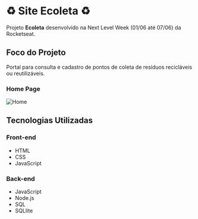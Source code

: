 # :recycle: Site Ecoleta :recycle:
 
Projeto **Ecoleta** desenvolvido na Next Level Week (01/06 até 07/06) da Rocketseat.


## Foco do Projeto

Portal para consulta e cadastro de pontos de coleta de resíduos recicláveis ou reutilizáveis.

### Home Page
![Home](/image/Ecoleta.png)


## Tecnologias Utilizadas
### Front-end
- HTML
- CSS
- JavaScript

### Back-end
- JavaScript
- Node.js
- SQL
- SQLlite
